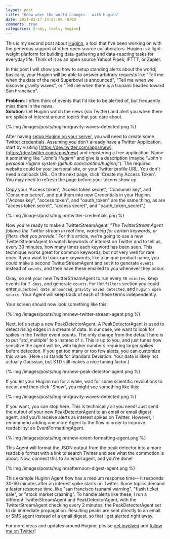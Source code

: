 ```yaml
---
layout: post
title: "Know when the world changes-- with Huginn"
date: 2014-03-17 14:04:09 -0700
comments: true
categories: [ruby, tools, huginn]
---
```

This is my second post about [Huginn](https://github.com/cantino/huginn), a tool that I've been working on with the generous support of other open source collaborators. Huginn is a light-weight platform for building data-gathering and data-reacting tasks for everyday life. Think of it as an open source Yahoo! Pipes, IFTTT, or Zapier.

In this post I will show you how to setup standing alerts about the world; basically, your Huginn will be able to answer arbitrary requests like "Tell me when the date of the next Superbowl is announced", "Tell me when we discover gravity waves", or "Tell me when there is a tsunami headed toward San Francisco".

**Problem**: I often think of events that I'd like to be alerted of, but frequently miss them in the news.<br />
**Solution**: Let Huginn watch the news (via Twitter) and alert you when there are spikes of interest around topics that you care about.

{% img /images/posts/huginn/gravity-waves-detected.png %}

<!--more-->

After having [setup Huginn on your server](https://github.com/cantino/huginn), you will need to create some Twitter credentials. Assuming you don't already have a Twitter Application, start by visiting [https://dev.twitter.com/apps/new](https://dev.twitter.com/apps/new) and registering a free application. Name it something like "_John's Huginn_" and give is a description (maybe "_John's personal Huginn system \[github.com/cantino/huginn\]_"). The required website could be your personal site, or your Twitter profile URL. You don't need a callback URL. On the next page, click 'Create my Access Token'. You may need to refresh the page before your tokens show up.

Copy your 'Access token', 'Access token secret', 'Consumer key', and 'Consumer secret', and put them into new Credentials in your Huginn.  ("Access key", "access token", and "oauth\_token" are the same thing, as are "access token secret", "access secret", and "oauth\_token_secret".)

{% img /images/posts/huginn/twitter-credentials.png %}

Now you're ready to make a TwitterStreamAgent! _"The TwitterStreamAgent follows the Twitter stream in real time, watching for certain keywords, or filters, that you provide."_  For this article, we're going to use a new TwitterStreamAgent to watch keywords of interest on Twitter and to tell us, every 30 minutes, how many times each keyword has been seen. This technique works great for common keywords, but not very well for rare ones. If you want to track rare keywords, like a unique product name, you could make a second TwitterStreamAgent and set it to generate `events` instead of `counts`, and then have these emailed to you whenever they occur.

Okay, so set your new TwitterStreamAgent to run every `30 minutes`, keep events for `7 days`, and generate `counts`.  For the `filters` section you could enter `superbowl date announced`, `gravity waves detected`, and `huginn open source`.  Your Agent will keep track of each of these terms independently.

Your screen should now look something like this:

{% img /images/posts/huginn/new-twitter-stream-agent.png %}

Next, let's setup a new PeakDetectorAgent. A PeakDetectorAgent is used to detect rising edges in a stream of data. In our case, we want to look for spikes in the Twitter event counts. The only change from the default here is to put "std\_multiple" to `5` instead of `3`. This is up to you, and just tunes how sensitive the agent will be, with higher numbers requiring larger spikes before detection. If you get too many or too few alerts, you can customize this value.  (Here `std` stands for Standard Deviation.  Your data is likely not actually Gaussian, but STD still makes a nice tuning factor.)

{% img /images/posts/huginn/new-peak-detector-agent.png %}

If you let your Huginn run for a while, wait for some scientific revolutions to occur, and then click "Show", you might see something like this:

{% img /images/posts/huginn/gravity-waves-detected.png %}

If you want, you can stop here. This is technically all you need! Just send the output of your new PeakDetectorAgent to an email or email digest agent, and you'll receive alerts as interest spikes on Twitter. However, I recommend adding one more Agent to the flow in order to improve readability: an EventFormattingAgent.

{% img /images/posts/huginn/new-event-formatting-agent.png %}

This Agent will format the JSON output from the peak detector into a more readable format with a link to search Twitter and see what the commotion is about. Now, connect this to an email agent, and you're done!

{% img /images/posts/huginn/afternoon-digest-agent.png %}

This example Huginn Agent flow has a medium response time-- it responds 30-60 minutes after an interest spike starts on Twitter. Some topics demand a faster response time, like "san francisco tsunami warning", "flash ticket sale", or "stock market crashing". To handle alerts like these, I run a different TwitterStreamAgent and PeakDetectorAgent, with the TwitterStreamAgent checking every 2 minutes, the PeakDetectorAgent set to do immediate propagation.  Resulting peaks are sent directly to an email or SMS agent instead of a email digest, so that I get alerted right away.

For more ideas and updates around Huginn, please [get involved](https://github.com/cantino/huginn) and [follow me on Twitter](https://twitter.com/tectonic)!
